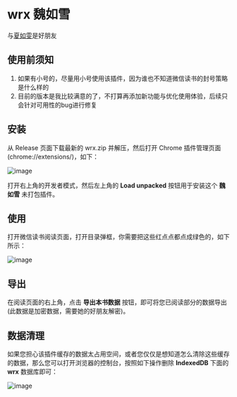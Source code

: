 # wrx 魏如雪

与[夏如雯](https://github.com/ckisok/xrw)是好朋友


## 使用前须知

1. 如果有小号的，尽量用小号使用该插件，因为谁也不知道微信读书的封号策略是什么样的
2. 目前的版本是我比较满意的了，不打算再添加新功能与优化使用体验，后续只会针对可用性的bug进行修复


## 安装
从 Release 页面下载最新的 wrx.zip 并解压，然后打开 Chrome 插件管理页面(chrome://extensions/)，如下：

![image](https://github.com/ckisok/wrx/assets/143160104/960af75a-5787-44af-96b4-b08ee1ec77ec)

打开右上角的开发者模式，然后左上角的 **Load unpacked** 按钮用于安装这个 **魏如雪** 未打包插件。


## 使用

打开微信读书阅读页面，打开目录弹框，你需要把这些红点点都点成绿色的，如下所示：

![image](https://github.com/ckisok/wrx/assets/143160104/7b2127ce-b303-4d05-bcf9-f5a3300a47e8)


## 导出

在阅读页面的右上角，点击 **导出本书数据** 按钮，即可将您已阅读部分的数据导出(此数据是加密数据，需要她的好朋友解密)。


## 数据清理

如果您担心该插件缓存的数据太占用空间，或者您仅仅是想知道怎么清除这些缓存的数据，那么您可以打开浏览器的控制台，按照如下操作删除 **IndexedDB** 下面的 **wrx** 数据库即可：

![image](https://github.com/ckisok/wrx/assets/143160104/fbabb881-beeb-47ad-9181-3831ec7621d6)
